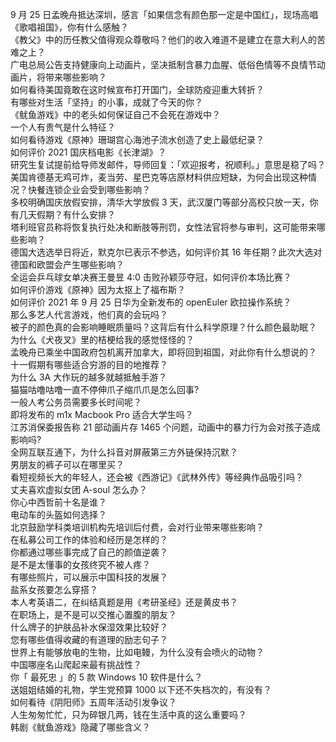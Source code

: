 9 月 25 日孟晚舟抵达深圳，感言「如果信念有颜色那一定是中国红」，现场高唱《歌唱祖国》，你有什么感触？  
《教父》中的历任教父值得观众尊敬吗？他们的收入难道不是建立在意大利人的苦难之上？  
广电总局公告支持健康向上动画片，坚决抵制含暴力血腥、低俗色情等不良情节动画片，将带来哪些影响？  
如何看待美国竟敢在这时候宣布打开国门，全球防疫迎重大转折？  
有哪些对生活「坚持」的小事，成就了今天的你？  
《鱿鱼游戏》中的老头如何保证自己不会死在游戏中？  
一个人有贵气是什么特征？  
如何看待游戏《原神》珊瑚宫心海池子流水创造了史上最低纪录？  
如何评价 2021 国庆档电影《长津湖》？  
研究生复试提前给导师发邮件，导师回复：「欢迎报考，祝顺利。」意思是稳了吗？  
美国肯德基无鸡可炸，麦当劳、星巴克等店原材料供应短缺，为何会出现这种情况？快餐连锁企业会受到哪些影响？  
多校明确国庆放假安排，清华大学放假 3 天，武汉厦门等部分高校只放一天，你有几天假期？有什么安排？  
塔利班官员称将恢复执行处决和断肢等刑罚，女性法官将参与审判，这可能带来哪些影响？  
德国大选选举日将近，默克尔已表示不参选，如何评价其 16 年任期？此次大选对德国和欧盟会产生哪些影响？  
全运会乒乓球女单决赛王曼昱 4:0 击败孙颖莎夺冠，如何评价本场比赛？  
如何评价游戏《原神》因为太抠上了福布斯？  
如何评价 2021 年 9 月 25 日华为全新发布的 openEuler 欧拉操作系统？  
那么多艺人代言游戏，他们真的会玩吗？  
被子的颜色真的会影响睡眠质量吗？这背后有什么科学原理？什么颜色最助眠？  
为什么《犬夜叉》里的桔梗给我的感觉怪怪的？  
孟晚舟已乘坐中国政府包机离开加拿大，即将回到祖国，对此你有什么想说的？  
十一假期有哪些适合穷游的目的地推荐？  
为什么 3A 大作玩的越多就越抵触手游？  
猫猫咕噜咕噜一直不停伸爪子缩爪爪是怎么回事?  
一般人考公务员需要多长时间呢？  
即将发布的 m1x Macbook Pro 适合大学生吗？  
江苏消保委报告称 21 部动画片存 1465 个问题，动画中的暴力行为会对孩子造成影响吗?  
全网互联互通下，为什么抖音对屏蔽第三方外链保持沉默？  
男朋友的裤子可以在哪里买？  
看短视频长大的年轻人，还会被《西游记》《武林外传》等经典作品吸引吗？  
丈夫喜欢虚拟女团 A-soul 怎么办？  
你心中西哲前十名是谁？  
电动车的头盔如何选择？  
北京鼓励学科类培训机构先培训后付费，会对行业带来哪些影响？  
在私募公司工作的体验和经历是怎样的？  
你都通过哪些事完成了自己的颜值逆袭？  
是不是太懂事的女孩终究不被人疼？  
有哪些照片，可以展示中国科技的发展？  
盐系女孩要怎么穿搭？  
本人考英语二，在纠结真题是用《考研圣经》还是黄皮书？  
在职场上，是不是可以交推心置腹的朋友？  
什么牌子的护肤品补水保湿效果比较好？  
您有哪些值得收藏的有道理的励志句子？  
世界上有能够放电的生物，比如电鳗，为什么没有会喷火的动物？  
中国哪座名山爬起来最有挑战性？  
你「 最死忠 」的 5 款 Windows 10 软件是什么？  
送姐姐结婚的礼物，学生党预算 1000 以下还不失档次的，有没有？  
如何看待《阴阳师》五周年活动引发争议？  
人生匆匆忙忙，只为碎银几两，钱在生活中真的这么重要吗？  
韩剧《鱿鱼游戏》隐藏了哪些含义？  
